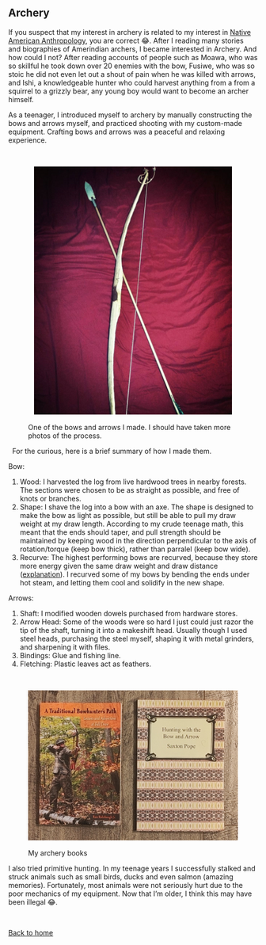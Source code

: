 ## Archery
If you suspect that my interest in archery is related to my interest in [Native American Anthropology](link), you are correct 😂. 
After I reading many stories and biographies of Amerindian archers, I became interested in Archery. And how could I not? 
After reading accounts of people such as Moawa, who was so skillful he took down over 20 enemies with the bow, 
Fusiwe, who was so stoic he did not even let out a shout of pain when he was killed with arrows, 
and Ishi, a knowledgeable hunter who could harvest anything from a from a squirrel to a grizzly bear, any young boy would want to become an archer himself.  


As a teenager, I introduced myself to archery by manually constructing the bows and arrows myself, and practiced shooting with my custom-made equipment.
Crafting bows and arrows was a peaceful and relaxing experience. 

&nbsp;
<figure>
    <p align="center">
    <img src="images/bow_arrows.png" width="400" />
    <figcaption>One of the bows and arrows I made. I should have taken more photos of the process.</figcaption>
    </p>
</figure>
&nbsp;
For the curious, here is a brief summary of how I made them.

Bow:

1.	Wood: I harvested the log from live hardwood trees in nearby forests. The sections were chosen to be as straight as possible, and free of knots or branches.
2.	Shape: I shave the log into a bow with an axe. The shape is designed to make the bow as light as possible, but still be able to pull my draw weight at my draw length. According to my crude teenage math, this meant that the ends should taper, and pull strength should be maintained by keeping wood in the direction perpendicular to the axis of rotation/torque (keep bow thick), rather than parralel (keep bow wide). 
3.	Recurve: The highest performing bows are recurved, because they store more energy given the same draw weight and draw distance ([explanation](http://www.tap46home.plus.com/mechanics/dforce.htm)). I recurved some of my bows by bending the ends under hot steam, and letting them cool and solidify in the new shape. 


Arrows:

1.	Shaft: I modified wooden dowels purchased from hardware stores. 
2.	Arrow Head: Some of the woods were so hard I just could just razor the tip of the shaft, turning it into a makeshift head.  Usually though I used steel heads, purchasing the steel myself, shaping it with metal grinders, and sharpening it with files.
3.	Bindings: Glue and fishing line.
4.	Fletching: Plastic leaves act as feathers.

&nbsp;

<figure>
    <p align="center">
    <img src="images/archery_books.png" width="600" />
    <figcaption>My archery books</figcaption>
    </p>
</figure>


I also tried primitive hunting. In my teenage years I successfully stalked and struck animals such as small birds, ducks and even salmon (amazing memories). Fortunately, most animals were not seriously hurt due to the poor mechanics of my equipment. Now that I’m older, I think this may have been illegal 😂.



&nbsp;

[Back to home](https://ceudan.github.io/Ceudan_Reads.github.io/)
